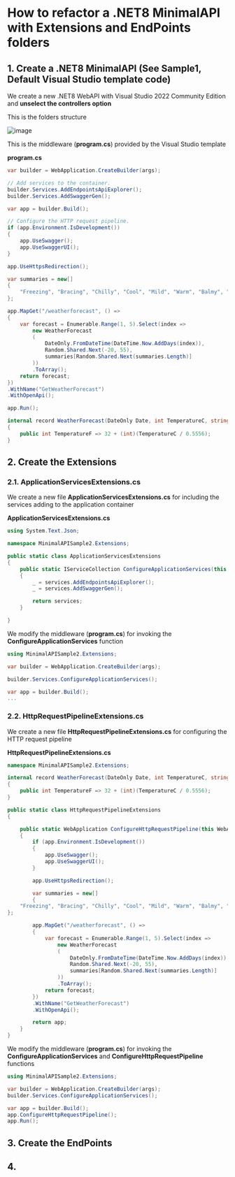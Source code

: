 # How to refactor a .NET8 MinimalAPI with Extensions and EndPoints folders

## 1. Create a .NET8 MinimalAPI (See Sample1, Default Visual Studio template code)

We create a new .NET8 WebAPI with Visual Studio 2022 Community Edition and **unselect the controllers option**



This is the folders structure

![image](https://github.com/luiscoco/MinimalAPI_Refactoring_Extensions_EndPoints/assets/32194879/937fdda2-fe9d-4863-af06-7094bdc4053a)

This is the middleware (**program.cs**) provided by the Visual Studio template

**program.cs**

```csharp
var builder = WebApplication.CreateBuilder(args);

// Add services to the container.
builder.Services.AddEndpointsApiExplorer();
builder.Services.AddSwaggerGen();

var app = builder.Build();

// Configure the HTTP request pipeline.
if (app.Environment.IsDevelopment())
{
    app.UseSwagger();
    app.UseSwaggerUI();
}

app.UseHttpsRedirection();

var summaries = new[]
{
    "Freezing", "Bracing", "Chilly", "Cool", "Mild", "Warm", "Balmy", "Hot", "Sweltering", "Scorching"
};

app.MapGet("/weatherforecast", () =>
{
    var forecast = Enumerable.Range(1, 5).Select(index =>
        new WeatherForecast
        (
            DateOnly.FromDateTime(DateTime.Now.AddDays(index)),
            Random.Shared.Next(-20, 55),
            summaries[Random.Shared.Next(summaries.Length)]
        ))
        .ToArray();
    return forecast;
})
.WithName("GetWeatherForecast")
.WithOpenApi();

app.Run();

internal record WeatherForecast(DateOnly Date, int TemperatureC, string? Summary)
{
    public int TemperatureF => 32 + (int)(TemperatureC / 0.5556);
}
```


## 2. Create the Extensions 

### 2.1. ApplicationServicesExtensions.cs

We create a new file **ApplicationServicesExtensions.cs** for including the services adding to the application container

**ApplicationServicesExtensions.cs**

```csharp
using System.Text.Json;

namespace MinimalAPISample2.Extensions;

public static class ApplicationServicesExtensions
{
    public static IServiceCollection ConfigureApplicationServices(this IServiceCollection services)
    {
        _ = services.AddEndpointsApiExplorer();
        _ = services.AddSwaggerGen();

        return services;
    }

}
```

We modify the middleware (**program.cs**) for invoking the **ConfigureApplicationServices** function

```csharp
using MinimalAPISample2.Extensions;

var builder = WebApplication.CreateBuilder(args);

builder.Services.ConfigureApplicationServices();

var app = builder.Build();
...
```

### 2.2. HttpRequestPipelineExtensions.cs 

We create a new file **HttpRequestPipelineExtensions.cs** for configuring the HTTP request pipeline

**HttpRequestPipelineExtensions.cs** 

```csharp
namespace MinimalAPISample2.Extensions;

internal record WeatherForecast(DateOnly Date, int TemperatureC, string? Summary)
{
    public int TemperatureF => 32 + (int)(TemperatureC / 0.5556);
}

public static class HttpRequestPipelineExtensions
{

    public static WebApplication ConfigureHttpRequestPipeline(this WebApplication app)
    {
        if (app.Environment.IsDevelopment())
        {
            app.UseSwagger();
            app.UseSwaggerUI();
        }

        app.UseHttpsRedirection();

        var summaries = new[]
        {
    "Freezing", "Bracing", "Chilly", "Cool", "Mild", "Warm", "Balmy", "Hot", "Sweltering", "Scorching"
};

        app.MapGet("/weatherforecast", () =>
        {
            var forecast = Enumerable.Range(1, 5).Select(index =>
                new WeatherForecast
                (
                    DateOnly.FromDateTime(DateTime.Now.AddDays(index)),
                    Random.Shared.Next(-20, 55),
                    summaries[Random.Shared.Next(summaries.Length)]
                ))
                .ToArray();
            return forecast;
        })
        .WithName("GetWeatherForecast")
        .WithOpenApi();

        return app;
    }
}
```

We modify the middleware (**program.cs**) for invoking the **ConfigureApplicationServices** and **ConfigureHttpRequestPipeline** functions

```csharp
using MinimalAPISample2.Extensions;

var builder = WebApplication.CreateBuilder(args);
builder.Services.ConfigureApplicationServices();

var app = builder.Build();
app.ConfigureHttpRequestPipeline();
app.Run();
```

## 3. Create the EndPoints


## 4. 


